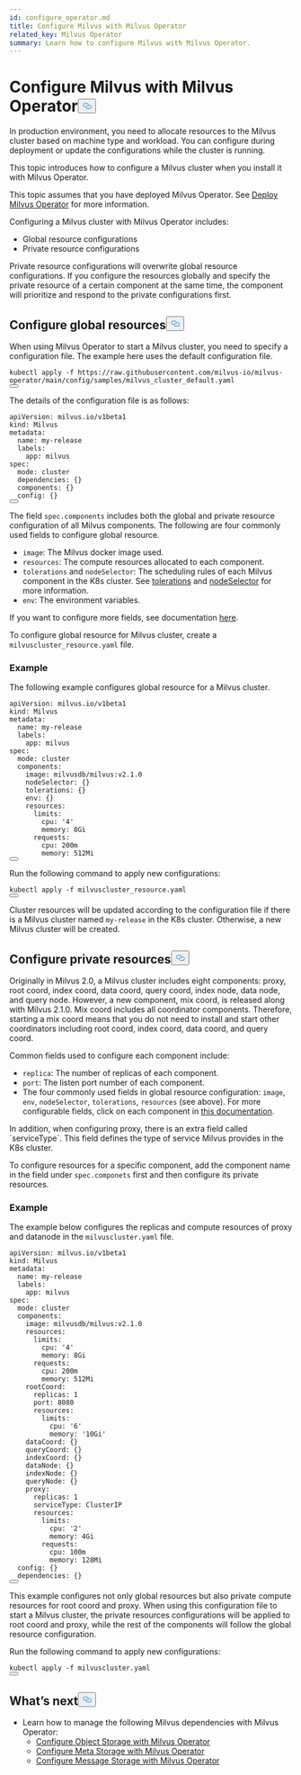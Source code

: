 ```yaml
---
id: configure_operator.md
title: Configure Milvus with Milvus Operator
related_key: Milvus Operator
summary: Learn how to configure Milvus with Milvus Operator.
---
```

<h1 id="Configure-Milvus-with-Milvus-Operator" class="common-anchor-header">Configure Milvus with Milvus Operator<button data-href="#Configure-Milvus-with-Milvus-Operator" class="anchor-icon" translate="no">
      <svg translate="no"
        aria-hidden="true"
        focusable="false"
        height="20"
        version="1.1"
        viewBox="0 0 16 16"
        width="16"
      >
        <path
          fill="#0092E4"
          fill-rule="evenodd"
          d="M4 9h1v1H4c-1.5 0-3-1.69-3-3.5S2.55 3 4 3h4c1.45 0 3 1.69 3 3.5 0 1.41-.91 2.72-2 3.25V8.59c.58-.45 1-1.27 1-2.09C10 5.22 8.98 4 8 4H4c-.98 0-2 1.22-2 2.5S3 9 4 9zm9-3h-1v1h1c1 0 2 1.22 2 2.5S13.98 12 13 12H9c-.98 0-2-1.22-2-2.5 0-.83.42-1.64 1-2.09V6.25c-1.09.53-2 1.84-2 3.25C6 11.31 7.55 13 9 13h4c1.45 0 3-1.69 3-3.5S14.5 6 13 6z"
        ></path>
      </svg>
    </button></h1><p>In production environment, you need to allocate resources to the Milvus cluster based on machine type and workload. You can configure during deployment or update the configurations while the cluster is running.</p>
<p>This topic introduces how to configure a Milvus cluster when you install it with Milvus Operator.</p>
<p>This topic assumes that you have deployed Milvus Operator. See <a href="/docs/ko/install_cluster-milvusoperator.md">Deploy Milvus Operator</a> for more information.</p>
<p>Configuring a Milvus cluster with Milvus Operator includes:</p>
<ul>
<li>Global resource configurations</li>
<li>Private resource configurations</li>
</ul>
<div class="alert note">
Private resource configurations will overwrite global resource configurations. If you configure the resources globally and specify the private resource of a certain component at the same time, the component will prioritize and respond to the private configurations first.
</div>
<h2 id="Configure-global-resources" class="common-anchor-header">Configure global resources<button data-href="#Configure-global-resources" class="anchor-icon" translate="no">
      <svg translate="no"
        aria-hidden="true"
        focusable="false"
        height="20"
        version="1.1"
        viewBox="0 0 16 16"
        width="16"
      >
        <path
          fill="#0092E4"
          fill-rule="evenodd"
          d="M4 9h1v1H4c-1.5 0-3-1.69-3-3.5S2.55 3 4 3h4c1.45 0 3 1.69 3 3.5 0 1.41-.91 2.72-2 3.25V8.59c.58-.45 1-1.27 1-2.09C10 5.22 8.98 4 8 4H4c-.98 0-2 1.22-2 2.5S3 9 4 9zm9-3h-1v1h1c1 0 2 1.22 2 2.5S13.98 12 13 12H9c-.98 0-2-1.22-2-2.5 0-.83.42-1.64 1-2.09V6.25c-1.09.53-2 1.84-2 3.25C6 11.31 7.55 13 9 13h4c1.45 0 3-1.69 3-3.5S14.5 6 13 6z"
        ></path>
      </svg>
    </button></h2><p>When using Milvus Operator to start a Milvus cluster, you need to specify a configuration file. The example here uses the default configuration file.</p>
<pre><code translate="no" class="language-yaml">kubectl apply -f <span class="hljs-attr">https</span>:<span class="hljs-comment">//raw.githubusercontent.com/milvus-io/milvus-operator/main/config/samples/milvus_cluster_default.yaml</span>
<button class="copy-code-btn"></button></code></pre>
<p>The details of the configuration file is as follows:</p>
<pre><code translate="no" class="language-yaml">apiVersion: milvus.io/v1beta1
kind: Milvus
metadata:
  name: my-release
  labels:
    app: milvus
spec:
  mode: cluster
  dependencies: {}
  components: {}
  config: {}
<button class="copy-code-btn"></button></code></pre>
<p>The field <code translate="no">spec.components</code> includes both the global and private resource configuration of all Milvus components. The following are four commonly used fields to configure global resource.</p>
<ul>
<li><code translate="no">image</code>: The Milvus docker image used.</li>
<li><code translate="no">resources</code>: The compute resources allocated to each component.</li>
<li><code translate="no">tolerations</code> and <code translate="no">nodeSelector</code>: The scheduling rules of each Milvus component in the K8s cluster. See <a href="https://kubernetes.io/docs/concepts/scheduling-eviction/taint-and-toleration/">tolerations</a> and <a href="https://kubernetes.io/docs/concepts/scheduling-eviction/assign-pod-node/">nodeSelector</a> for more information.</li>
<li><code translate="no">env</code>: The environment variables.</li>
</ul>
<p>If you want to configure more fields, see documentation <a href="https://pkg.go.dev/github.com/milvus-io/milvus-operator/apis/milvus.io/v1beta1#ComponentSpec">here</a>.</p>
<p>To configure global resource for Milvus cluster, create a <code translate="no">milvuscluster_resource.yaml</code> file.</p>
<h3 id="Example" class="common-anchor-header">Example</h3><p>The following example configures global resource for a Milvus cluster.</p>
<pre><code translate="no">apiVersion: milvus.io/v1beta1
kind: Milvus
metadata:
  name: my-release
  labels:
    app: milvus
spec:
  mode: cluster
  components:
    image: milvusdb/milvus:v2.1.0
    nodeSelector: {}
    tolerations: {}
    <span class="hljs-built_in">env</span>: {}
    resources:
      limits:
        cpu: <span class="hljs-string">&#x27;4&#x27;</span>
        memory: 8Gi
      requests:
        cpu: 200m
        memory: 512Mi
<button class="copy-code-btn"></button></code></pre>
<p>Run the following command to apply new configurations:</p>
<pre><code translate="no">kubectl apply -f milvuscluster_resource.yaml
<button class="copy-code-btn"></button></code></pre>
<div class="alert note">
Cluster resources will be updated according to the configuration file if there is a Milvus cluster named <code translate="no">my-release</code> in the K8s cluster. Otherwise, a new Milvus cluster will be created.
</div>
<h2 id="Configure-private-resources" class="common-anchor-header">Configure private resources<button data-href="#Configure-private-resources" class="anchor-icon" translate="no">
      <svg translate="no"
        aria-hidden="true"
        focusable="false"
        height="20"
        version="1.1"
        viewBox="0 0 16 16"
        width="16"
      >
        <path
          fill="#0092E4"
          fill-rule="evenodd"
          d="M4 9h1v1H4c-1.5 0-3-1.69-3-3.5S2.55 3 4 3h4c1.45 0 3 1.69 3 3.5 0 1.41-.91 2.72-2 3.25V8.59c.58-.45 1-1.27 1-2.09C10 5.22 8.98 4 8 4H4c-.98 0-2 1.22-2 2.5S3 9 4 9zm9-3h-1v1h1c1 0 2 1.22 2 2.5S13.98 12 13 12H9c-.98 0-2-1.22-2-2.5 0-.83.42-1.64 1-2.09V6.25c-1.09.53-2 1.84-2 3.25C6 11.31 7.55 13 9 13h4c1.45 0 3-1.69 3-3.5S14.5 6 13 6z"
        ></path>
      </svg>
    </button></h2><p>Originally in Milvus 2.0, a Milvus cluster includes eight components: proxy, root coord, index coord, data coord, query coord, index node, data node, and query node. However, a new component, mix coord, is released along with Milvus 2.1.0. Mix coord includes all coordinator components. Therefore, starting a mix coord means that you do not need to install and start other coordinators including root coord, index coord, data coord, and query coord.</p>
<p>Common fields used to configure each component include:</p>
<ul>
<li><code translate="no">replica</code>: The number of replicas of each component.</li>
<li><code translate="no">port</code>: The listen port number of each component.</li>
<li>The four commonly used fields in global resource configuration: <code translate="no">image</code>, <code translate="no">env</code>, <code translate="no">nodeSelector</code>, <code translate="no">tolerations</code>, <code translate="no">resources</code> (see above). For more configurable fields, click on each component in <a href="https://pkg.go.dev/github.com/milvus-io/milvus-operator/apis/milvus.io/v1beta1#MilvusComponents">this documentation</a>.</li>
</ul>
<div class="alert note">
In addition, when configuring proxy, there is an extra field called `serviceType`. This field defines the type of service Milvus provides in the K8s cluster.
</div>
<p>To configure resources for a specific component, add the component name in the field under <code translate="no">spec.componets</code> first and then configure its private resources.</p>
<h3 id="Example" class="common-anchor-header">Example</h3><p>The example below configures the replicas and compute resources of proxy and datanode in the <code translate="no">milvuscluster.yaml</code> file.</p>
<pre><code translate="no">apiVersion: milvus.io/v1beta1
kind: Milvus
metadata:
  name: my-release
  labels:
    app: milvus
spec:
  mode: cluster
  components:
    image: milvusdb/milvus:v2.1.0
    resources:
      limits:
        cpu: <span class="hljs-string">&#x27;4&#x27;</span>
        memory: 8Gi
      requests:
        cpu: 200m
        memory: 512Mi
    rootCoord: 
      replicas: 1
      port: 8080
      resources:
        limits:
          cpu: <span class="hljs-string">&#x27;6&#x27;</span>
          memory: <span class="hljs-string">&#x27;10Gi&#x27;</span>
    dataCoord: {}
    queryCoord: {}
    indexCoord: {}
    dataNode: {}
    indexNode: {}
    queryNode: {}
    proxy:
      replicas: 1
      serviceType: ClusterIP
      resources:
        limits:
          cpu: <span class="hljs-string">&#x27;2&#x27;</span>
          memory: 4Gi
        requests:
          cpu: 100m
          memory: 128Mi
  config: {}
  dependencies: {}
<button class="copy-code-btn"></button></code></pre>
<div class="alert note">
This example configures not only global resources but also private compute resources for root coord and proxy. When using this configuration file to start a Milvus cluster, the private resources configurations will be applied to root coord and proxy, while the rest of the components will follow the global resource configuration.
</div>
<p>Run the following command to apply new configurations:</p>
<pre><code translate="no">kubectl apply -f milvuscluster.yaml
<button class="copy-code-btn"></button></code></pre>
<h2 id="Whats-next" class="common-anchor-header">What’s next<button data-href="#Whats-next" class="anchor-icon" translate="no">
      <svg translate="no"
        aria-hidden="true"
        focusable="false"
        height="20"
        version="1.1"
        viewBox="0 0 16 16"
        width="16"
      >
        <path
          fill="#0092E4"
          fill-rule="evenodd"
          d="M4 9h1v1H4c-1.5 0-3-1.69-3-3.5S2.55 3 4 3h4c1.45 0 3 1.69 3 3.5 0 1.41-.91 2.72-2 3.25V8.59c.58-.45 1-1.27 1-2.09C10 5.22 8.98 4 8 4H4c-.98 0-2 1.22-2 2.5S3 9 4 9zm9-3h-1v1h1c1 0 2 1.22 2 2.5S13.98 12 13 12H9c-.98 0-2-1.22-2-2.5 0-.83.42-1.64 1-2.09V6.25c-1.09.53-2 1.84-2 3.25C6 11.31 7.55 13 9 13h4c1.45 0 3-1.69 3-3.5S14.5 6 13 6z"
        ></path>
      </svg>
    </button></h2><ul>
<li>Learn how to manage the following Milvus dependencies with Milvus Operator:
<ul>
<li><a href="/docs/ko/object_storage_operator.md">Configure Object Storage with Milvus Operator</a></li>
<li><a href="/docs/ko/meta_storage_operator.md">Configure Meta Storage with Milvus Operator</a></li>
<li><a href="/docs/ko/message_storage_operator.md">Configure Message Storage with Milvus Operator</a></li>
</ul></li>
</ul>
